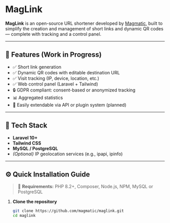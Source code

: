 # MagLink

**MagLink** is an open-source URL shortener developed by [Magmatic](https://github.com/magmatic), built to simplify the creation and management of short links and dynamic QR codes — complete with tracking and a control panel.

---

## 🚀 Features (Work in Progress)

- ✅ Short link generation
- ✅ Dynamic QR codes with editable destination URL
- ✅ Visit tracking (IP, device, location, etc.)
- ✅ Web control panel (Laravel + Tailwind)
- 🔒 GDPR compliant: consent-based or anonymized tracking
- 📊 Aggregated statistics
- 🧩 Easily extendable via API or plugin system (planned)

---

## 🧱 Tech Stack

- **Laravel 10+**
- **Tailwind CSS**
- **MySQL / PostgreSQL**
- *(Optional)* IP geolocation services (e.g., ipapi, ipinfo)

---

## ⚙️ Quick Installation Guide

> 📌 **Requirements:** PHP 8.2+, Composer, Node.js, NPM, MySQL or PostgreSQL

1. **Clone the repository**

   ```bash
   git clone https://github.com/magmatic/maglink.git
   cd maglink
